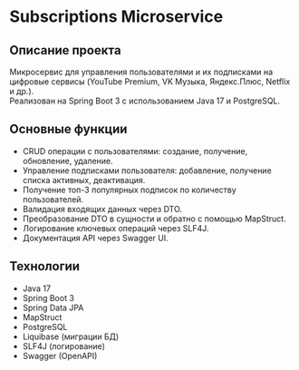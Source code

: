 # Subscriptions Microservice

## Описание проекта
Микросервис для управления пользователями и их подписками на цифровые сервисы (YouTube Premium, VK Музыка, Яндекс.Плюс, Netflix и др.).  
Реализован на Spring Boot 3 с использованием Java 17 и PostgreSQL.

## Основные функции
- CRUD операции с пользователями: создание, получение, обновление, удаление.
- Управление подписками пользователя: добавление, получение списка активных, деактивация.
- Получение топ-3 популярных подписок по количеству пользователей.
- Валидация входящих данных через DTO.
- Преобразование DTO в сущности и обратно с помощью MapStruct.
- Логирование ключевых операций через SLF4J.
- Документация API через Swagger UI.

## Технологии
- Java 17
- Spring Boot 3
- Spring Data JPA
- MapStruct
- PostgreSQL
- Liquibase (миграции БД)
- SLF4J (логирование)
- Swagger (OpenAPI)
